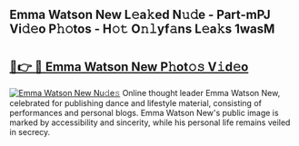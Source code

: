 ## Emma Watson New L𝚎a𝚔ed N𝚞𝚍e - Part-mPJ Vi𝚍𝚎o P𝚑𝚘tos - H𝚘𝚝 O𝚗𝚕yf𝚊ns L𝚎a𝚔s 1wasM

# <h2><a href="http://kf9cm3.oniu.top/?m=Emma+Watson+New">🔗👉 🔴 Emma Watson New P𝚑ot𝚘𝚜 V𝚒d𝚎o</a></h2>

[![Emma Watson New Nu𝚍e𝚜](https://i.imgur.com/0qMVB7G.gif)](http://kf9cm3.oniu.top/?m=Emma+Watson+New)
Online thought leader Emma Watson New, celebrated for publishing dance and lifestyle material, consisting of performances and personal blogs. Emma Watson New's public image is marked by accessibility and sincerity, while his personal life remains veiled in secrecy.  
